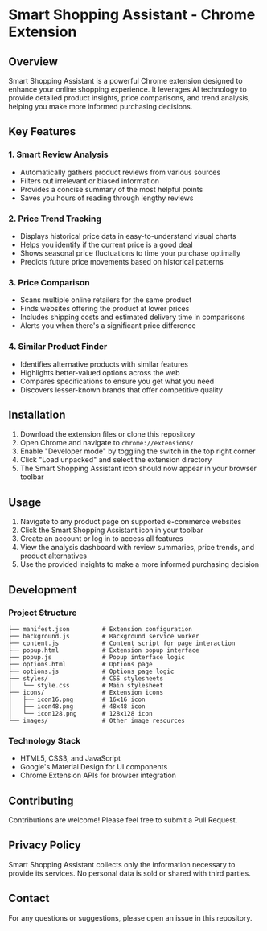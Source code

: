 # Smart Shopping Assistant - Chrome Extension

## Overview
Smart Shopping Assistant is a powerful Chrome extension designed to enhance your online shopping experience. It leverages AI technology to provide detailed product insights, price comparisons, and trend analysis, helping you make more informed purchasing decisions.

## Key Features

### 1. Smart Review Analysis
- Automatically gathers product reviews from various sources
- Filters out irrelevant or biased information
- Provides a concise summary of the most helpful points
- Saves you hours of reading through lengthy reviews

### 2. Price Trend Tracking
- Displays historical price data in easy-to-understand visual charts
- Helps you identify if the current price is a good deal
- Shows seasonal price fluctuations to time your purchase optimally
- Predicts future price movements based on historical patterns

### 3. Price Comparison
- Scans multiple online retailers for the same product
- Finds websites offering the product at lower prices
- Includes shipping costs and estimated delivery time in comparisons
- Alerts you when there's a significant price difference

### 4. Similar Product Finder
- Identifies alternative products with similar features
- Highlights better-valued options across the web
- Compares specifications to ensure you get what you need
- Discovers lesser-known brands that offer competitive quality

## Installation

1. Download the extension files or clone this repository
2. Open Chrome and navigate to `chrome://extensions/`
3. Enable "Developer mode" by toggling the switch in the top right corner
4. Click "Load unpacked" and select the extension directory
5. The Smart Shopping Assistant icon should now appear in your browser toolbar

## Usage

1. Navigate to any product page on supported e-commerce websites
2. Click the Smart Shopping Assistant icon in your toolbar
3. Create an account or log in to access all features
4. View the analysis dashboard with review summaries, price trends, and product alternatives
5. Use the provided insights to make a more informed purchasing decision

## Development

### Project Structure
```
├── manifest.json         # Extension configuration
├── background.js         # Background service worker
├── content.js            # Content script for page interaction
├── popup.html            # Extension popup interface
├── popup.js              # Popup interface logic
├── options.html          # Options page
├── options.js            # Options page logic
├── styles/               # CSS stylesheets
│   └── style.css         # Main stylesheet
├── icons/                # Extension icons
│   ├── icon16.png        # 16x16 icon
│   ├── icon48.png        # 48x48 icon
│   └── icon128.png       # 128x128 icon
└── images/               # Other image resources
```

### Technology Stack
- HTML5, CSS3, and JavaScript
- Google's Material Design for UI components
- Chrome Extension APIs for browser integration

## Contributing
Contributions are welcome! Please feel free to submit a Pull Request.

## Privacy Policy
Smart Shopping Assistant collects only the information necessary to provide its services. No personal data is sold or shared with third parties.

## Contact
For any questions or suggestions, please open an issue in this repository. 